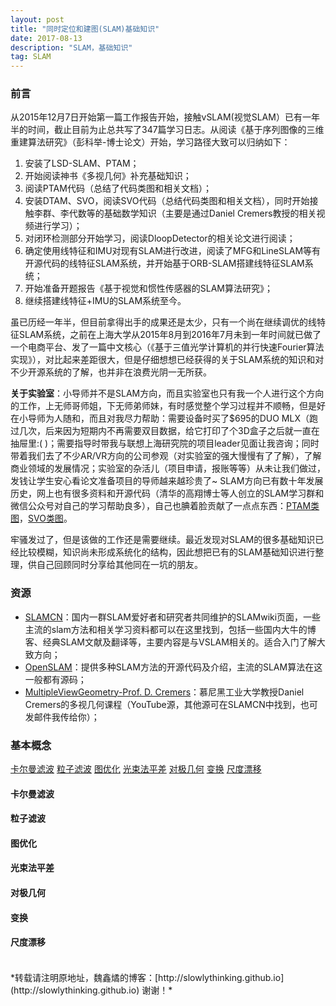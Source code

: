 ```yaml
---
layout: post
title: "同时定位和建图(SLAM)基础知识"
date: 2017-08-13 
description: "SLAM，基础知识"
tag: SLAM 
---   
```


### 前言

从2015年12月7日开始第一篇工作报告开始，接触vSLAM(视觉SLAM）已有一年半的时间，截止目前为止总共写了347篇学习日志。从阅读《基于序列图像的三维重建算法研究》（彭科举-博士论文）开始，学习路径大致可以归纳如下：

1. 安装了LSD-SLAM、PTAM；
2. 开始阅读神书《多视几何》补充基础知识；
3. 阅读PTAM代码（总结了代码类图和相关文档）；
4. 安装DTAM、SVO，阅读SVO代码（总结代码类图和相关文档），同时开始接触李群、李代数等的基础数学知识（主要是通过Daniel Cremers教授的相关视频进行学习）；
5. 对闭环检测部分开始学习，阅读DloopDetector的相关论文进行阅读；
6. 确定使用线特征和IMU对现有SLAM进行改进，阅读了MFG和LineSLAM等有开源代码的线特征SLAM系统，并开始基于ORB-SLAM搭建线特征SLAM系统；
7. 开始准备开题报告《基于视觉和惯性传感器的SLAM算法研究》；
8. 继续搭建线特征+IMU的SLAM系统至今。

虽已历经一年半，但目前拿得出手的成果还是太少，只有一个尚在继续调优的线特征SLAM系统，之前在上海大学从2015年8月到2016年7月未到一年时间就已做了一个电商平台、发了一篇中文核心（《基于三值光学计算机的并行快速Fourier算法实现》），对比起来差距很大，但是仔细想想已经获得的关于SLAM系统的知识和对不少开源系统的了解，也并非在浪费光阴一无所获。

**关于实验室**：小导师并不是SLAM方向，而且实验室也只有我一个人进行这个方向的工作，上无师哥师姐，下无师弟师妹，有时感觉整个学习过程并不顺畅，但是好在小导师为人随和，而且对我尽力帮助：需要设备时买了$695的DUO MLX（跑过几次，后来因为短期内不再需要双目数据，给它打印了个3D盒子之后就一直在抽屉里:( )；需要指导时带我与联想上海研究院的项目leader见面让我咨询；同时带着我们去了不少AR/VR方向的公司参观（对实验室的强大慢慢有了了解），了解商业领域的发展情况；实验室的杂活儿（项目申请，报账等等）从未让我们做过，发钱让学生安心看论文准备项目的导师越来越珍贵了~ SLAM方向已有数十年发展历史，网上也有很多资料和开源代码（清华的高翔博士等人创立的SLAM学习群和微信公众号对自己的学习帮助良多），自己也腆着脸贡献了一点点东西：[PTAM类图](http://www.slamcn.org/index.php/PTAM)，[SVO类图](http://www.slamcn.org/index.php/SVO)。

牢骚发过了，但是该做的工作还是需要继续。最近发现对SLAM的很多基础知识已经比较模糊，知识尚未形成系统化的结构，因此想把已有的SLAM基础知识进行整理，供自己回顾同时分享给其他同在一坑的朋友。

### 资源


- [SLAMCN](http://www.slamcn.org/index.php)：国内一群SLAM爱好者和研究者共同维护的SLAMwiki页面，一些主流的slam方法和相关学习资料都可以在这里找到，包括一些国内大牛的博客、经典SLAM文献及翻译等，主要内容是与VSLAM相关的。适合入门了解大致方向；
- [OpenSLAM](http://openslam.org/)：提供多种SLAM方法的开源代码及介绍，主流的SLAM算法在这一般都有源码；
- [MultipleViewGeometry-Prof. D. Cremers](https://www.youtube.com/playlist?list=PLTBdjV_4f-EJn6udZ34tht9EVIW7lbeo4)：慕尼黑工业大学教授Daniel Cremers的多视几何课程（YouTube源，其他源可在SLAMCN中找到，也可发邮件我传给你）；

### 基本概念

[卡尔曼滤波](#卡尔曼滤波) [粒子滤波](#粒子滤波) [图优化](#图优化) [光束法平差](#光束法平差) [对极几何](#对极几何) [变换](#变换) [尺度漂移](#尺度漂移) 

#### 卡尔曼滤波


#### 粒子滤波

#### 图优化

#### 光束法平差

#### 对极几何

#### 变换

#### 尺度漂移

#### 



<br>
*转载请注明原地址，魏鑫燏的博客：[http://slowlythinking.github.io](http://slowlythinking.github.io) 谢谢！*
